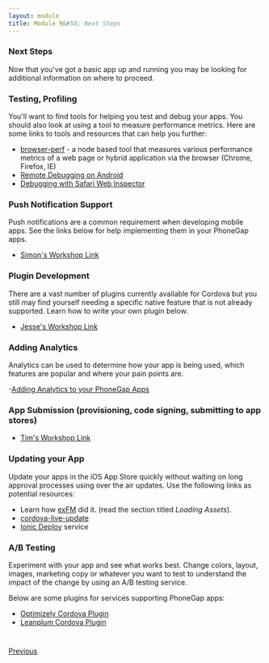 ```yaml
---
layout: module
title: Module 9&#58; Next Steps
---
```


### Next Steps

Now that you've got a basic app up and running you may be looking for additional information on where to proceed. 
  
### Testing, Profiling
You'll want to find tools for helping you test and debug your apps. You should also look at using a tool to measure performance metrics. Here are some
links to tools and resources that can help you further:

  - [browser-perf](https://github.com/axemclion/browser-perf) - a node based tool that measures various performance metrics of a web page or hybrid application 
  via the browser (Chrome, Firefox, IE)
  - [Remote Debugging on Android](http://geeklearning.io/apache-cordova-and-remote-debugging-on-android/)
  - [Debugging with Safari Web Inspector](http://phonegap-tips.com/articles/debugging-ios-phonegap-apps-with-safaris-web-inspector.html)

### Push Notification Support
Push notifications are a common requirement when developing mobile apps. See the links below for help implementing them in your PhoneGap apps.
  
- [Simon's Workshop Link]() 
  
### Plugin Development  
There are a vast number of plugins currently available for Cordova but you still may find yourself needing a specific native feature that is not already
  supported. Learn how to write your own plugin below.
  
- [Jesse's Workshop Link]()

### Adding Analytics
Analytics can be used to determine how your app is being used, which features are popular and where your pain points are.  
    
-[Adding Analytics to your PhoneGap Apps](http://phonegap.com/blog/2015/08/18/adding-analytics-to-your-phonegap-app/)
    
### App Submission (provisioning, code signing, submitting to app stores)
- [Tim's Workshop Link]()

### Updating your App
Update your apps in the iOS App Store quickly without waiting on long approval processes using over the air updates. Use the following
  links as potential resources:
     
- Learn how [exFM](http://phonegap.com/blog/2013/04/23/story-behind-exfm/) did it. (read the section titled *Loading Assets*).        
- [cordova-live-update](https://www.npmjs.com/package/cordova-live-update)
- [Ionic Deploy](http://docs.ionic.io/docs/deploy-from-scratch) service
  
### A/B Testing
Experiment with your app and see what works best. Change colors, layout, images, marketing copy or whatever you want to test to 
  understand the impact of the change by using an A/B testing service. 
  
Below are some plugins for services supporting PhoneGap apps:  
  
- [Optimizely Cordova Plugin](https://github.com/optimizely/optimizely-cordova-plugin)
- [Leanplum Cordova Plugin](https://github.com/Telerik-Verified-Plugins/Leanplum/blob/master/doc/index.md)
    
<div class="row" style="margin-top:40px;">
<div class="col-sm-12">
<a href="module8.html" class="btn btn-default"><i class="glyphicon glyphicon-chevron-left"></i> Previous</a>

</div>
</div>
